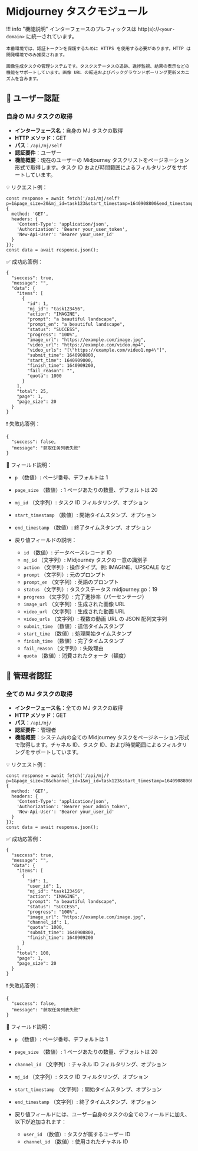 # Midjourney タスクモジュール

!!! info "機能説明"
    インターフェースのプレフィックスは http(s)://`<your-domain>` に統一されています。

    本番環境では、認証トークンを保護するために HTTPS を使用する必要があります。HTTP は開発環境でのみ推奨されます。

    画像生成タスクの管理システムです。タスクステータスの追跡、進捗監視、結果の表示などの機能をサポートしています。画像 URL の転送およびバックグラウンドポーリング更新メカニズムを含みます。

## 🔐 ユーザー認証

### 自身の MJ タスクの取得

- **インターフェース名**：自身の MJ タスクの取得
- **HTTP メソッド**：GET
- **パス**：`/api/mj/self`
- **認証要件**：ユーザー
- **機能概要**：現在のユーザーの Midjourney タスクリストをページネーション形式で取得します。タスク ID および時間範囲によるフィルタリングをサポートしています。

💡 リクエスト例：

```
const response = await fetch('/api/mj/self?p=1&page_size=20&mj_id=task123&start_timestamp=1640908800&end_timestamp=1640995200', {  
  method: 'GET',  
  headers: {  
    'Content-Type': 'application/json',  
    'Authorization': 'Bearer your_user_token',
    'New-Api-User': 'Bearer your_user_id'
  }  
});  
const data = await response.json();
```

✅ 成功応答例：

```
{  
  "success": true,  
  "message": "",  
  "data": {  
    "items": [  
      {  
        "id": 1,  
        "mj_id": "task123456",  
        "action": "IMAGINE",  
        "prompt": "a beautiful landscape",  
        "prompt_en": "a beautiful landscape",  
        "status": "SUCCESS",  
        "progress": "100%",  
        "image_url": "https://example.com/image.jpg",  
        "video_url": "https://example.com/video.mp4",  
        "video_urls": "[\"https://example.com/video1.mp4\"]",  
        "submit_time": 1640908800,  
        "start_time": 1640909000,  
        "finish_time": 1640909200,  
        "fail_reason": "",  
        "quota": 1000  
      }  
    ],  
    "total": 25,  
    "page": 1,  
    "page_size": 20  
  }  
}
```

❗ 失敗応答例：

```
{  
  "success": false,  
  "message": "获取任务列表失败"  
}
```

🧾 フィールド説明：

- `p` （数値）: ページ番号、デフォルトは 1
- `page_size` （数値）: 1 ページあたりの数量、デフォルトは 20
- `mj_id` （文字列）: タスク ID フィルタリング、オプション
- `start_timestamp` （数値）: 開始タイムスタンプ、オプション
- `end_timestamp` （数値）: 終了タイムスタンプ、オプション
- 戻り値フィールドの説明：

    - `id` （数値）: データベースレコード ID
    - `mj_id` （文字列）: Midjourney タスクの一意の識別子
    - `action` （文字列）: 操作タイプ。例: IMAGINE、UPSCALE など
    - `prompt` （文字列）: 元のプロンプト
    - `prompt_en` （文字列）: 英語のプロンプト
    - `status` （文字列）: タスクステータス midjourney.go：19
    - `progress` （文字列）: 完了進捗率（パーセンテージ）
    - `image_url` （文字列）: 生成された画像 URL
    - `video_url` （文字列）: 生成された動画 URL
    - `video_urls` （文字列）: 複数の動画 URL の JSON 配列文字列
    - `submit_time` （数値）: 送信タイムスタンプ
    - `start_time` （数値）: 処理開始タイムスタンプ
    - `finish_time` （数値）: 完了タイムスタンプ
    - `fail_reason` （文字列）: 失敗理由
    - `quota` （数値）: 消費されたクォータ（額度）

## 🔐 管理者認証

### 全ての MJ タスクの取得

- **インターフェース名**：全ての MJ タスクの取得
- **HTTP メソッド**：GET
- **パス**：`/api/mj/`
- **認証要件**：管理者
- **機能概要**：システム内の全ての Midjourney タスクをページネーション形式で取得します。チャネル ID、タスク ID、および時間範囲によるフィルタリングをサポートしています。

💡 リクエスト例：

```
const response = await fetch('/api/mj/?p=1&page_size=20&channel_id=1&mj_id=task123&start_timestamp=1640908800&end_timestamp=1640995200', {  
  method: 'GET',  
  headers: {  
    'Content-Type': 'application/json',  
    'Authorization': 'Bearer your_admin_token',
    'New-Api-User': 'Bearer your_user_id'
  }  
});  
const data = await response.json();
```

✅ 成功応答例：

```
{  
  "success": true,  
  "message": "",  
  "data": {  
    "items": [  
      {  
        "id": 1,  
        "user_id": 1,  
        "mj_id": "task123456",  
        "action": "IMAGINE",  
        "prompt": "a beautiful landscape",  
        "status": "SUCCESS",  
        "progress": "100%",  
        "image_url": "https://example.com/image.jpg",  
        "channel_id": 1,  
        "quota": 1000,  
        "submit_time": 1640908800,  
        "finish_time": 1640909200  
      }  
    ],  
    "total": 100,  
    "page": 1,  
    "page_size": 20  
  }  
}
```

❗ 失敗応答例：

```
{  
  "success": false,  
  "message": "获取任务列表失败"  
}
```

🧾 フィールド説明：

- `p` （数値）: ページ番号、デフォルトは 1
- `page_size` （数値）: 1 ページあたりの数量、デフォルトは 20
- `channel_id` （文字列）: チャネル ID フィルタリング、オプション
- `mj_id` （文字列）: タスク ID フィルタリング、オプション
- `start_timestamp` （文字列）: 開始タイムスタンプ、オプション
- `end_timestamp` （文字列）: 終了タイムスタンプ、オプション
- 戻り値フィールドには、ユーザー自身のタスクの全てのフィールドに加え、以下が追加されます：

    - `user_id` （数値）: タスクが属するユーザー ID
    - `channel_id` （数値）: 使用されたチャネル ID